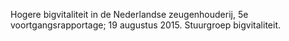 Hogere bigvitaliteit in de Nederlandse zeugenhouderij, 5e voortgangsrapportage; 19 augustus 2015. Stuurgroep bigvitaliteit.
